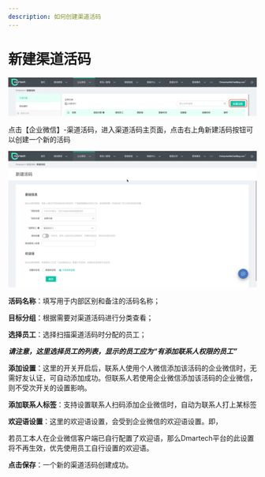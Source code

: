 ```yaml
---
description: 如何创建渠道活码
---
```


# 新建渠道活码

![&#x6E20;&#x9053;&#x6D3B;&#x7801;&#x9ED8;&#x8BA4;&#x9875;&#x9762;&#xFF0C;&#x53F3;&#x4E0A;&#x89D2;&#x201C;&#x65B0;&#x5EFA;&#x6D3B;&#x7801;&#x201D;](../../.gitbook/assets/10%20%282%29.png)

点击【企业微信】-渠道活码，进入渠道活码主页面，点击右上角新建活码按钮可以创建一个新的活码

![](../../.gitbook/assets/9%20%283%29.png)

**活码名称**：填写用于内部区别和备注的活码名称；

**目标分组**：根据需要对渠道活码进行分类查看；

**选择员工**：选择扫描渠道活码时分配的员工；

_**请注意，这里选择员工的列表，显示的员工应为“有添加联系人权限的员工”**_

**添加设置**：这里的开关开启后，联系人使用个人微信添加该活码的企业微信时，无需好友认证，可自动添加成功。但联系人若使用企业微信添加该活码的企业微信，则不受次开关的设置影响。

**添加联系人标签**：支持设置联系人扫码添加企业微信时，自动为联系人打上某标签

**欢迎语设置**：这里的欢迎语设置，会受到企业微信的欢迎语设置。即，

若员工本人在企业微信客户端已自行配置了欢迎语，那么Dmartech平台的此设置将不再生效，优先使用员工自行设置的欢迎语。

**点击保存**：一个新的渠道活码创建成功。

